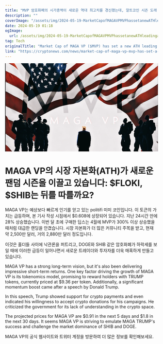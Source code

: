 ```yaml
---
title: "MVP 암호화폐의 시가총액이 새로운 역대 최고치를 경신했는데, 알트코인 시즌 도래 FLOKI, SHIB이 뒤를 이을까요"
description: ""
coverImage: "/assets/img/2024-05-19-MarketCapofMAGAVPMVPhassetanewATHleadingaltcoinseasonFLOKISHIBtofollow_thumbnail.png"
date: 2024-05-19 01:18
ogImage: 
  url: /assets/img/2024-05-19-MarketCapofMAGAVPMVPhassetanewATHleadingaltcoinseasonFLOKISHIBtofollow_thumbnail.png
tag: Tech
originalTitle: "Market Cap of MAGA VP ($MVP) has set a new ATH leading altcoin season: $FLOKI, $SHIB to follow?"
link: "https://cryptonews.com/news/market-cap-of-maga-vp-mvp-has-set-a-new-ath-leading-altcoin-season-floki-shib-to-follow.htm"
---
```



![Market Cap of MAGA VP leading altcoin season](/assets/img/2024-05-19-MarketCapofMAGAVPMVPhassetanewATHleadingaltcoinseasonFLOKISHIBtofollow_thumbnail.png)

# MAGA VP의 시장 자본화(ATH)가 새로운 팬덤 시즌을 이끌고 있습니다: $FLOKI, $SHIB는 뒤를 따를까요?

MAGA VP는 예상보다 빠르게 인기를 얻고 있는 politifi 미미 코인입니다. 이 토큰의 가치는 급등하며, 본 기사 작성 시점에서 $0.608에 상장되어 있습니다. 지난 24시간 만에 28% 상승했습니다. 이번 달 초에 구매한 딥스는 4월에 MVP가 300% 이상 상승했을 때처럼 대급한 랜딩을 안겼습니다. 시장 자본화가 더 많은 커뮤니티 주목을 받고, 현재 약 2,500만 달러, 거의 2,880만 달러 정도입니다.

이것은 홀더들 사이에 낙관론을 퍼트리고, DOGE와 SHIB 같은 암호화폐가 하락세를 보일 때에 이러한 급등이 일어나면서 새로운 트레이더와 투자자를 더욱 매혹하게 만들고 있습니다.

<div class="content-ad"></div>

MAGA VP has a strong long-term vision, but it's also been delivering impressive short-term returns. One key factor driving the growth of MAGA VP is its tokenomics model, promising to reward holders with TRUMP tokens, currently priced at $9.36 per token. Additionally, a significant momentum boost came after a speech by Donald Trump.

In this speech, Trump showed support for crypto payments and even indicated his willingness to accept crypto donations for his campaigns. He criticized the government for its lack of understanding in the crypto space.

The projected prices for MAGA VP are $0.91 in the next 5 days and $1.8 in the next 30 days. It seems MAGA VP is striving to emulate MAGA TRUMP's success and challenge the market dominance of SHIB and DOGE.

<div class="content-ad"></div>

MAGA VP의 공식 웹사이트와 트위터 계정을 방문하여 더 많은 정보를 확인해보세요.
